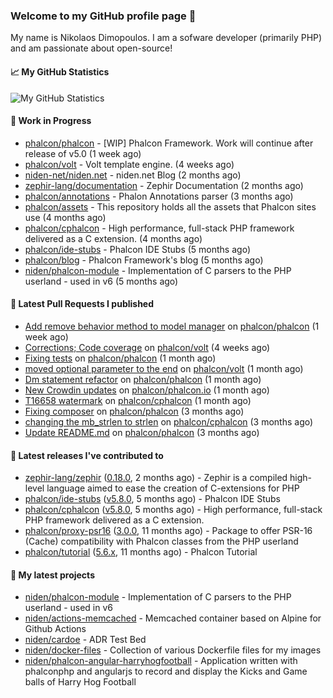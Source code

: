 ### Welcome to my GitHub profile page 👋

My name is Nikolaos Dimopoulos. I am a sofware developer (primarily PHP) and am passionate about open-source!

#### 📈 My GitHub Statistics

![My GitHub Statistics](https://github-readme-stats.vercel.app/api?username=niden&show_icons=true&count_private=true&hide_title=true&theme=transparent)

#### 👷 Work in Progress

- [phalcon/phalcon](https://github.com/phalcon/phalcon) - [WIP] Phalcon Framework. Work will continue after release of v5.0 (1 week ago)
- [phalcon/volt](https://github.com/phalcon/volt) - Volt template engine. (4 weeks ago)
- [niden-net/niden.net](https://github.com/niden-net/niden.net) - niden.net Blog (2 months ago)
- [zephir-lang/documentation](https://github.com/zephir-lang/documentation) - Zephir Documentation (2 months ago)
- [phalcon/annotations](https://github.com/phalcon/annotations) - Phalon Annotations parser (3 months ago)
- [phalcon/assets](https://github.com/phalcon/assets) - This repository holds all the assets that Phalcon sites use (4 months ago)
- [phalcon/cphalcon](https://github.com/phalcon/cphalcon) - High performance, full-stack PHP framework delivered as a C extension. (4 months ago)
- [phalcon/ide-stubs](https://github.com/phalcon/ide-stubs) - Phalcon IDE Stubs (5 months ago)
- [phalcon/blog](https://github.com/phalcon/blog) - Phalcon Framework&#39;s blog (5 months ago)
- [niden/phalcon-module](https://github.com/niden/phalcon-module) - Implementation of C parsers to the PHP userland - used in v6 (5 months ago)

#### 🔨 Latest Pull Requests I published

- [Add remove behavior method to model manager](https://github.com/phalcon/phalcon/pull/555) on [phalcon/phalcon](https://github.com/phalcon/phalcon) (1 week ago)
- [Corrections; Code coverage](https://github.com/phalcon/volt/pull/24) on [phalcon/volt](https://github.com/phalcon/volt) (4 weeks ago)
- [Fixing tests](https://github.com/phalcon/phalcon/pull/548) on [phalcon/phalcon](https://github.com/phalcon/phalcon) (1 month ago)
- [moved optional parameter to the end](https://github.com/phalcon/volt/pull/23) on [phalcon/volt](https://github.com/phalcon/volt) (1 month ago)
- [Dm statement refactor](https://github.com/phalcon/phalcon/pull/546) on [phalcon/phalcon](https://github.com/phalcon/phalcon) (1 month ago)
- [New Crowdin updates](https://github.com/phalcon/phalcon.io/pull/235) on [phalcon/phalcon.io](https://github.com/phalcon/phalcon.io) (1 month ago)
- [T16658 watermark](https://github.com/phalcon/cphalcon/pull/16659) on [phalcon/cphalcon](https://github.com/phalcon/cphalcon) (1 month ago)
- [Fixing composer](https://github.com/phalcon/phalcon/pull/523) on [phalcon/phalcon](https://github.com/phalcon/phalcon) (3 months ago)
- [changing the mb_strlen to strlen](https://github.com/phalcon/cphalcon/pull/16643) on [phalcon/cphalcon](https://github.com/phalcon/cphalcon) (3 months ago)
- [Update README.md](https://github.com/phalcon/phalcon/pull/520) on [phalcon/phalcon](https://github.com/phalcon/phalcon) (3 months ago)

#### 🔭 Latest releases I've contributed to

- [zephir-lang/zephir](https://github.com/zephir-lang/zephir) ([0.18.0](https://github.com/zephir-lang/zephir/releases/tag/0.18.0), 2 months ago) - Zephir is a compiled high-level language aimed to ease the creation of C-extensions for PHP
- [phalcon/ide-stubs](https://github.com/phalcon/ide-stubs) ([v5.8.0](https://github.com/phalcon/ide-stubs/releases/tag/v5.8.0), 5 months ago) - Phalcon IDE Stubs
- [phalcon/cphalcon](https://github.com/phalcon/cphalcon) ([v5.8.0](https://github.com/phalcon/cphalcon/releases/tag/v5.8.0), 5 months ago) - High performance, full-stack PHP framework delivered as a C extension.
- [phalcon/proxy-psr16](https://github.com/phalcon/proxy-psr16) ([3.0.0](https://github.com/phalcon/proxy-psr16/releases/tag/3.0.0), 11 months ago) - Package to offer PSR-16 (Cache) compatibility with Phalcon classes from the PHP userland
- [phalcon/tutorial](https://github.com/phalcon/tutorial) ([5.6.x](https://github.com/phalcon/tutorial/releases/tag/5.6.x), 11 months ago) - Phalcon Tutorial

#### 🌱 My latest projects

- [niden/phalcon-module](https://github.com/niden/phalcon-module) - Implementation of C parsers to the PHP userland - used in v6
- [niden/actions-memcached](https://github.com/niden/actions-memcached) - Memcached container based on Alpine for Github Actions
- [niden/cardoe](https://github.com/niden/cardoe) - ADR Test Bed
- [niden/docker-files](https://github.com/niden/docker-files) - Collection of various Dockerfile files for my images
- [niden/phalcon-angular-harryhogfootball](https://github.com/niden/phalcon-angular-harryhogfootball) - Application written with phalconphp and angularjs to record and display the Kicks and Game balls of Harry Hog Football


